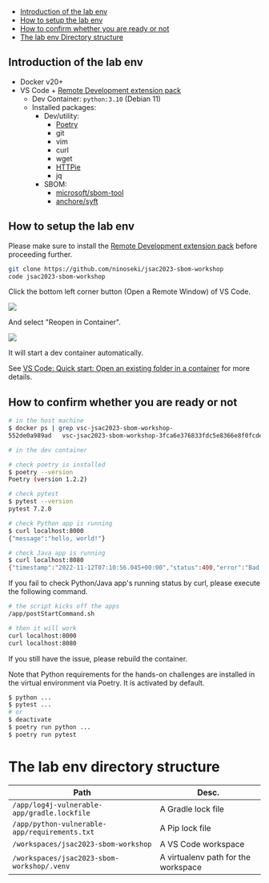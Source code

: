 - [Introduction of the lab env](#introduction-of-the-lab-env)
- [How to setup the lab env](#how-to-setup-the-lab-env)
- [How to confirm whether you are ready or not](#how-to-confirm-whether-you-are-ready-or-not)
- [The lab env Directory structure](#the-lab-env-directory-structure)

## Introduction of the lab env

- Docker v20+
- VS Code + [Remote Development extension pack](https://marketplace.visualstudio.com/items?itemName=ms-vscode-remote.vscode-remote-extensionpack)
  - Dev Container: `python:3.10` (Debian 11)
  - Installed packages:
    - Dev/utility:
        - [Poetry](https://python-poetry.org/)
        - git
        - vim
        - curl
        - wget
        - [HTTPie](https://httpie.io/)
        - jq
    - SBOM:
        - [microsoft/sbom-tool](https://github.com/microsoft/sbom-tool)
        - [anchore/syft](https://github.com/anchore/syft)

## How to setup the lab env

Please make sure to install the [Remote Development extension pack](https://marketplace.visualstudio.com/items?itemName=ms-vscode-remote.vscode-remote-extensionpack) before proceeding further.

```bash
git clone https://github.com/ninoseki/jsac2023-sbom-workshop
code jsac2023-sbom-workshop
```

Click the bottom left corner button (Open a Remote Window) of VS Code.

![](https://i.imgur.com/EskbfTT.png)

And select "Reopen in Container".

![](https://i.imgur.com/NYNr49G.png)

It will start a dev container automatically.

See [VS Code: Quick start: Open an existing folder in a container](https://code.visualstudio.com/docs/devcontainers/containers#_quick-start-open-an-existing-folder-in-a-container) for more details.

## How to confirm whether you are ready or not

```bash
# in the host machine
$ docker ps | grep vsc-jsac2023-sbom-workshop-
552de0a989ad   vsc-jsac2023-sbom-workshop-3fca6e376833fdc5e8366e8f0fcde96e   "/bin/sh -c 'echo Co…"   About a minute ago   Up About a minute             admiring_hofstadter
```

```bash
# in the dev container

# check poetry is installed
$ poetry --version
Poetry (version 1.2.2)

# check pytest
$ pytest --version
pytest 7.2.0

# check Python app is running
$ curl localhost:8000
{"message":"hello, world!"}

# check Java app is running
$ curl localhost:8080
{"timestamp":"2022-11-12T07:10:56.045+00:00","status":400,"error":"Bad Request","path":"/"}
```

If you fail to check Python/Java app's running status by curl, please execute the following command.

```bash
# the script kicks off the apps
/app/postStartCommand.sh

# then it will work
curl localhost:8000
curl localhost:8080
```

If you still have the issue, please rebuild the container.

Note that Python requirements for the hands-on challenges are installed in the virtual environment via Poetry. It is activated by default.

```bash
$ python ...
$ pytest ...
# or
$ deactivate
$ poetry run python ...
$ poetry run pytest
```

# The lab env directory structure

| Path                                          | Desc.                               |
|-----------------------------------------------|-------------------------------------|
| `/app/log4j-vulnerable-app/gradle.lockfile`   | A Gradle lock file                  |
| `/app/python-vulnerable-app/requirements.txt` | A Pip lock file                     |
| `/workspaces/jsac2023-sbom-workshop`          | A VS Code workspace                 |
| `/workspaces/jsac2023-sbom-workshop/.venv`    | A virtualenv path for the workspace |
